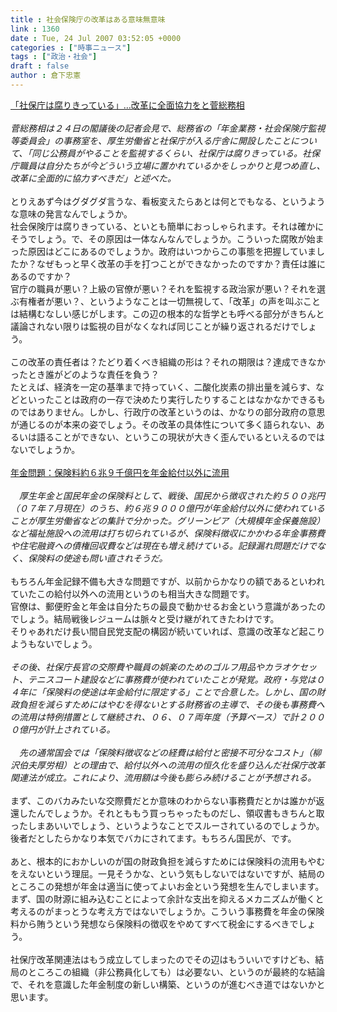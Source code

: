 ```yaml
---
title : 社会保険庁の改革はある意味無意味
link : 1360
date : Tue, 24 Jul 2007 03:52:05 +0000
categories : ["時事ニュース"]
tags : ["政治・社会"]
draft : false
author : 倉下忠憲
---
```


<A HREF="http://www.yomiuri.co.jp/politics/news/20070724i303.htm" TARGET="_blank">「社保庁は腐りきっている」…改革に全面協力をと菅総務相</A><BR><BR><I>菅総務相は２４日の閣議後の記者会見で、総務省の「年金業務・社会保険庁監視等委員会」の事務室を、厚生労働省と社保庁が入る庁舎に開設したことについて、「同じ公務員がやることを監視するくらい、社保庁は腐りきっている。社保庁職員は自分たちが今どういう立場に置かれているかをしっかりと見つめ直し、改革に全面的に協力すべきだ」と述べた。</I><BR><BR>とりえあず今はグダグダ言うな、看板変えたらあとは何とでもなる、というような意味の発言なんでしょうか。<BR>社会保険庁は腐りきっている、といとも簡単におっしゃられます。それは確かにそうでしょう。で、その原因は一体なんなんでしょうか。こういった腐敗が始まった原因はどこにあるのでしょうか。政府はいつからこの事態を把握していましたか？なぜもっと早く改革の手を打つことができなかったのですか？責任は誰にあるのですか？<BR>官庁の職員が悪い？上級の官僚が悪い？それを監視する政治家が悪い？それを選ぶ有権者が悪い？、というようなことは一切無視して、「改革」の声を叫ぶことは結構むなしい感じがします。この辺の根本的な哲学とも呼べる部分がきちんと議論されない限りは監視の目がなくなれば同じことが繰り返されるだけでしょう。<BR><BR>この改革の責任者は？たどり着くべき組織の形は？それの期限は？達成できなかったとき誰がどのような責任を負う？<BR>たとえば、経済を一定の基準まで持っていく、二酸化炭素の排出量を減らす、などといったことは政府の一存で決めたり実行したりすることはなかなかできるものではありません。しかし、行政庁の改革というのは、かなりの部分政府の意思が通じるのが本来の姿でしょう。その改革の具体性について多く語られない、あるいは語ることができない、というこの現状が大きく歪んでいるといえるのではないでしょうか。<BR><BR><A HREF="http://www.mainichi-msn.co.jp/today/news/20070724k0000m010138000c.html" TARGET="_blank">年金問題：保険料約６兆９千億円を年金給付以外に流用</A><BR><BR><I>　厚生年金と国民年金の保険料として、戦後、国民から徴収された約５００兆円（０７年７月現在）のうち、約６兆９０００億円が年金給付以外に使われていることが厚生労働省などの集計で分かった。グリーンピア（大規模年金保養施設）など福祉施設への流用は打ち切られているが、保険料徴収にかかわる年金事務費や住宅融資への債権回収費などは現在も増え続けている。記録漏れ問題だけでなく、保険料の使途も問い直されそうだ。</I><BR><BR>もちろん年金記録不備も大きな問題ですが、以前からかなりの額であるといわれていたこの給付以外への流用というのも相当大きな問題です。<BR>官僚は、郵便貯金と年金は自分たちの最良で動かせるお金という意識があったのでしょう。結局戦後レジュームは脈々と受け継がれてきたわけです。<BR>そりゃあれだけ長い間自民党支配の構図が続いていれば、意識の改革など起こりようもないでしょう。<BR><BR><I>その後、社保庁長官の交際費や職員の娯楽のためのゴルフ用品やカラオケセット、テニスコート建設などに事務費が使われていたことが発覚。政府・与党は０４年に「保険料の使途は年金給付に限定する」ことで合意した。しかし、国の財政負担を減らすためにはやむを得ないとする財務省の主導で、その後も事務費への流用は特例措置として継続され、０６、０７両年度（予算ベース）で計２０００億円が計上されている。<BR><BR>　先の通常国会では「保険料徴収などの経費は給付と密接不可分なコスト」（柳沢伯夫厚労相）との理由で、給付以外への流用の恒久化を盛り込んだ社保庁改革関連法が成立。これにより、流用額は今後も膨らみ続けることが予想される。</I><BR><BR>まず、このバカみたいな交際費だとか意味のわからない事務費だとかは誰かが返還したんでしょうか。それとももう買っちゃったものだし、領収書もきちんと取ったしまあいいでしょう、というようなことでスルーされているのでしょうか。後者だとしたらかなり本気でバカにされてます。もちろん国民が、です。<BR><BR>あと、根本的におかしいのが国の財政負担を減らすためには保険料の流用もやむをえないという理屈。一見そうかな、という気もしないではないですが、結局のところこの発想が年金は適当に使ってよいお金という発想を生んでしまいます。<BR>まず、国の財源に組み込むことによって余計な支出を抑えるメカニズムが働くと考えるのがまっとうな考え方ではないでしょうか。こういう事務費を年金の保険料から賄うという発想なら保険料の徴収をやめてすべて税金にするべきでしょう。<BR><BR>社保庁改革関連法はもう成立してしまったのでその辺はもういいですけども、結局のところこの組織（非公務員化しても）は必要ない、というのが最終的な結論で、それを意識した年金制度の新しい構築、というのが進むべき道ではないかと思います。<br><br>
